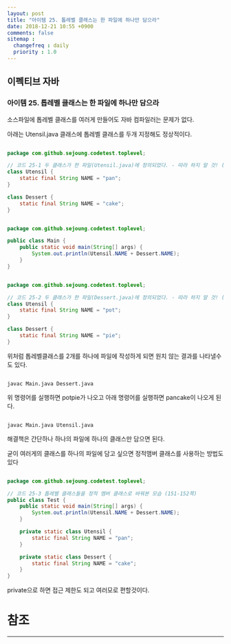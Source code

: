 ```yaml
---
layout: post
title: "아이템 25. 톱레벨 클래스는 한 파일에 하나만 담으라"
date: 2018-12-21 10:55 +0900
comments: false
sitemap :
  changefreq : daily
  priority : 1.0
---
```


## 이펙티브 자바

### 아이템 25. 톱레벨 클래스는 한 파일에 하나만 담으라

소스파일에 톱레벨 클래스를 여러게 만들어도 자바 컴파일러는 문제가 없다.

아래는 Utensil.java 클래스에 톱레벨 클래스를 두개 지정해도 정상적이다.

```java

package com.github.sejoung.codetest.toplevel;

// 코드 25-1 두 클래스가 한 파일(Utensil.java)에 정의되었다. - 따라 하지 말 것! (150쪽)
class Utensil {
    static final String NAME = "pan";
}

class Dessert {
    static final String NAME = "cake";
}

```

```java

package com.github.sejoung.codetest.toplevel;

public class Main {
    public static void main(String[] args) {
        System.out.println(Utensil.NAME + Dessert.NAME);
    }
}

```

```java

package com.github.sejoung.codetest.toplevel;

// 코드 25-2 두 클래스가 한 파일(Dessert.java)에 정의되었다. - 따라 하지 말 것! (151쪽)
class Utensil {
    static final String NAME = "pot";
}

class Dessert {
    static final String NAME = "pie";
}


```

위처럼 톱레벨클래스를 2개를 하나에 파일에 작성하게 되면 원치 않는 결과를 나타낼수도 있다.

```

javac Main.java Dessert.java

```

위 명령어를 실행하면 potpie가 나오고 아래 명령어를 실행하면 pancake이 나오게 된다.

```

javac Main.java Utensil.java

```

해결책은 간단하나 하나의 파일에 하나의 클래스만 담으면 된다.

굳이 여러게의 클래스를 하나의 파일에 담고 싶으면 정적맴버 클래스를 사용하는 방법도 있다 

```java

package com.github.sejoung.codetest.toplevel;

// 코드 25-3 톱레벨 클래스들을 정적 멤버 클래스로 바꿔본 모습 (151-152쪽)
public class Test {
    public static void main(String[] args) {
        System.out.println(Utensil.NAME + Dessert.NAME);
    }

    private static class Utensil {
        static final String NAME = "pan";
    }

    private static class Dessert {
        static final String NAME = "cake";
    }
}


```

private으로 하면 접근 제한도 되고 여러모로 편할것이다.


# 참조
-----


